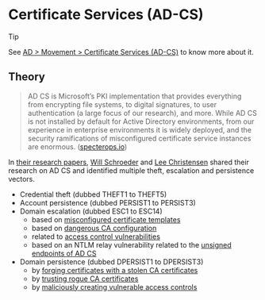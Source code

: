 # Certificate Services (AD-CS)

> [!TIP]
> See [AD > Movement > Certificate Services (AD-CS)](../../movement/adcs/index) to know more about it.

## Theory

> AD CS is Microsoft’s PKI implementation that provides everything from encrypting file systems, to digital signatures, to user authentication (a large focus of our research), and more. While AD CS is not installed by default for Active Directory environments, from our experience in enterprise environments it is widely deployed, and the security ramifications of misconfigured certificate service instances are enormous. ([specterops.io](https://posts.specterops.io/certified-pre-owned-d95910965cd2))

In [their research papers](https://posts.specterops.io/certified-pre-owned-d95910965cd2), [Will Schroeder](https://twitter.com/harmj0y) and [Lee Christensen](https://twitter.com/tifkin_) shared their research on AD CS and identified multiple theft, escalation and persistence vectors.

* Credential theft (dubbed THEFT1 to THEFT5)
* Account persistence (dubbed PERSIST1 to PERSIST3)
* Domain escalation (dubbed ESC1 to ESC14)
    * based on [misconfigured certificate templates](../../movement/adcs/certificate-templates.md)
    * based on [dangerous CA configuration](../../movement/adcs/certificate-authority.md)
    * related to [access control vulnerabilities](../../movement/adcs/access-controls.md)
    * based on an NTLM relay vulnerability related to the [unsigned endpoints of AD CS](../../movement/adcs/unsigned-endpoints.md)
* Domain persistence (dubbed DPERSIST1 to DPERSIST3)
    * by [forging certificates with a stolen CA certificates](certificate-authority.md#stolen-ca)
    * by [trusting rogue CA certificates](certificate-authority.md#rogue-ca)
    * by [maliciously creating vulnerable access controls](access-controls.md)
